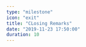 ```yaml
---
type: "milestone"
icon: "exit"
title: "CLosing Remarks"
date: "2019-11-23 17:50:00"
duration: 10
---
```

